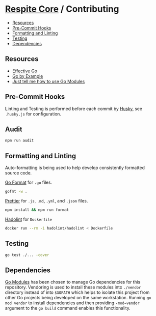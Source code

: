 # [Respite Core](./README.md) / Contributing

-   [Resources](#resources)
-   [Pre-Commit Hooks](#pre-commit-hooks)
-   [Formatting and Linting](#formatting-and-linting)
-   [Testing](#testing)
-   [Dependencies](#dependencies)

## Resources

-   [Effective Go](https://golang.org/doc/effective_go.html)
-   [Go by Example](https://gobyexample.com/)
-   [Just tell me how to use Go Modules](https://www.kablamo.com.au/blog/2018/12/10/just-tell-me-how-to-use-go-modules)

## Pre-Commit Hooks

Linting and Testing is performed before each commit by [Husky](https://github.com/typicode/husky), see `.husky.js` for configuration.

## Audit

```bash
npm run audit
```

## Formatting and Linting

Auto-formatting is being used to help develop consistently formatted source code.

[Go Format](https://golang.org/cmd/gofmt/) for `.go` files.

```bash
gofmt -w .
```

[Prettier](https://github.com/prettier/prettier) for `.js`, `.md`, `.yml`, and `.json` files.

```bash
npm install && npm run format
```

[Hadolint](https://github.com/hadolint/hadolint) for `Dockerfile`

```bash
docker run --rm -i hadolint/hadolint < Dockerfile
```

## Testing

```bash
go test ./... -cover
```

## Dependencies

[Go Modules](https://github.com/golang/go/wiki/Modules) has been chosen to manage Go dependencies for this repository. Vendoring is used to install these modules into `./vendor` directory instead of into `$GOPATH` which helps to isolate this project from other Go projects being developed on the same workstation. Running `go mod vendor` to install dependencies and then providing `-mod=vendor` argument to the `go build` command enables this functionality.
